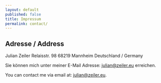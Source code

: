 ```yaml
---
layout: default
published: false
title: Impressum
permalink: contact/
---
```


## Adresse / Address
Julian Zeiler
Relaisstr. 98
68219 Mannheim
Deutschland / Germany

Sie können mich unter meiner E-Mail Adresse:
[julian@zeiler.eu](julian@zeiler.eu) erreichen.

You can contact me via email at:
[julian@zeiler.eu](julian@zeiler.eu).